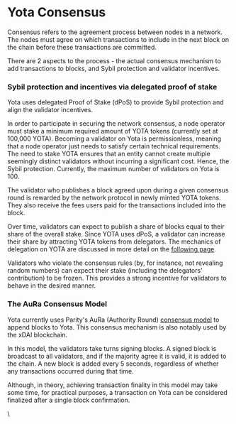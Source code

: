 # Yota Consensus

Consensus refers to the agreement process between nodes in a network. The nodes must agree on which transactions to include in the next block on the chain before these transactions are committed.

There are 2 aspects to the process - the actual consensus mechanism to add transactions to blocks, and Sybil protection and validator incentives.

### Sybil protection and incentives via delegated proof of stake

Yota uses delegated Proof of Stake (dPoS) to provide Sybil protection and align the validator incentives.  

In order to participate in securing the network consensus, a node operator must stake a minimum required amount of YOTA tokens (currently set at 100,000 YOTA). Becoming a validator on Yota is permissionless, meaning that a node operator just needs to satisfy certain technical requirements. The need to stake YOTA ensures that an entity cannot create multiple seemingly distinct validators without incurring a significant cost. Hence, the Sybil protection. Currently, the maximum number of validators on Yota is 100.

The validator who publishes a block agreed upon during a given consensus round is rewarded by the network protocol in newly minted YOTA tokens. They also receive the fees users paid for the transactions included into the block.

Over time, validators can expect to publish a share of blocks equal to their share of the overall stake. Since YOTA uses dPoS, a validator can increase their share by attracting YOTA tokens from delegators. The mechanics of delegation on YOTA are discussed in more detail on the [following page](https://docs.cybyotascan.com/general/fuse-network-blockchain/validators-and-delegation).

Validators who violate the consensus rules (by, for instance, not revealing random numbers) can expect their stake (including the delegators' contribution) to be frozen. This provides a strong incentive for validators to behave in the desired manner.

### The AuRa Consensus Model

Yota currently uses Parity's AuRa (Authority Round) [consensus model](https://openethereum.github.io/Aura) to append blocks to Yota. This consensus mechanism is also notably used by the xDAI blockchain.

In this model, the validators take turns signing blocks. A signed block is broadcast to all validators, and if the majority agree it is valid, it is added to the chain. A new block is added every 5 seconds, regardless of whether any transactions occurred during that time.

Although, in theory, achieving transaction finality in this model may take some time, for practical purposes, a transaction on Yota can be considered finalized after a single block confirmation.  

\
